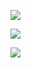 ![](https://github-readme-stats.vercel.app/api/?username=opcecco)

![](https://github-readme-stats.vercel.app/api/top-langs/?username=opcecco)

![](https://komarev.com/ghpvc/?username=opcecco)
